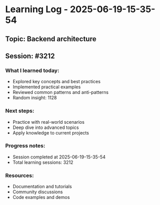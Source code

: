 # Learning Log - 2025-06-19-15-35-54

## Topic: Backend architecture
## Session: #3212

### What I learned today:
- Explored key concepts and best practices
- Implemented practical examples  
- Reviewed common patterns and anti-patterns
- Random insight: 1128

### Next steps:
- Practice with real-world scenarios
- Deep dive into advanced topics
- Apply knowledge to current projects

### Progress notes:
- Session completed at 2025-06-19-15-35-54
- Total learning sessions: 3212

### Resources:
- Documentation and tutorials
- Community discussions
- Code examples and demos
